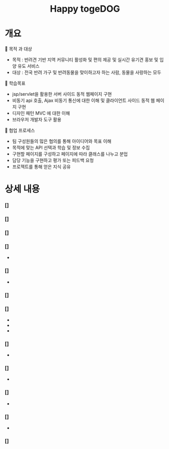 ## <h1 align = "center">Happy togeDOG</h1>
<p align = "center">

</p>

<h1>개요</h1>
📌 목적 과 대상

- 목적 : 반려견 기반 지역 커뮤니티 활성화 및 편의 제공 및 실시간 유기견 홍보 및 입양 유도 서비스
- 대상 : 전국 반려 가구 및 반려동물을 맞이하고자 하는 사람, 동물을 사랑하는 모두

📝 학습목표
- jsp/servlet을 활용한 서버 사이드 동적 웹페이지 구현
- 비동기 api 호출, Ajax 비동기 통신에 대한 이해 및 클라이언트 사이드 동적 웹 페이지 구현
- 디자인 패턴 MVC 에 대한 이해
- 브라우저 개발자 도구 활용

📝 협업 프로세스
- 팀 구성원들의 많은 협의를 통해 아이디어와 목표 이해
- 목적에 맞는 API 선택과 학습 및 정보 수집
- 구현할 페이지를 구성하고 페이지에 따라 클래스를 나누고 분업
- 담당 기능을 구현하고 평가 또는 피드백 요청
- 프로젝트를 통해 얻은 지식 공유

<h1>상세 내용</h1>

### []


### []


### []


### []

- 


### []

- 


### []



### []
- 
- 
- 


### []

- 



### []

- 



### []

- 



### []

- 

### []







                 
